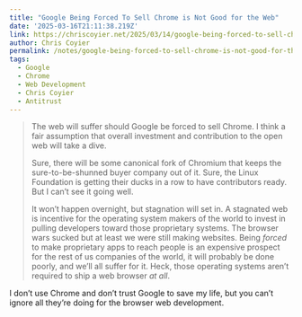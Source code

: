 ```yaml
---
title: "Google Being Forced To Sell Chrome is Not Good for the Web"
date: '2025-03-16T21:11:38.219Z'
link: https://chriscoyier.net/2025/03/14/google-being-forced-to-sell-chrome-is-not-good-for-the-web/
author: Chris Coyier
permalink: /notes/google-being-forced-to-sell-chrome-is-not-good-for-the-web/index.html
tags:
  - Google
  - Chrome
  - Web Development
  - Chris Coyier
  - Antitrust
---
```

> The web will suffer should Google be forced to sell Chrome. I think a fair assumption that overall investment and contribution to the open web will take a dive.
>
> Sure, there will be some canonical fork of Chromium that keeps the sure-to-be-shunned buyer company out of it. Sure, the Linux Foundation is getting their ducks in a row to have contributors ready. But I can’t see it going well.
> 
> It won’t happen overnight, but stagnation will set in. A stagnated web is incentive for the operating system makers of the world to invest in pulling developers toward those proprietary systems. The browser wars sucked but at least we were still making websites. Being *forced* to make proprietary apps to reach people is an expensive prospect for the rest of us companies of the world, it will probably be done poorly, and we’ll all suffer for it. Heck, those operating systems aren’t required to ship a web browser *at all*.

I don’t use Chrome and don’t trust Google to save my life, but you can’t ignore all they’re doing for the browser web development.